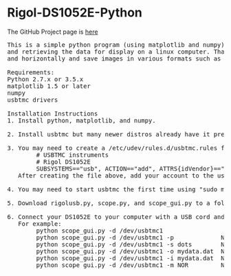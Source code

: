# Rigol-DS1052E-Python

The GitHub Project page is [here](http://vinniem-3.github.io/Rigol-DS1052E-Interface/)

<pre>
This is a simple python program (using matplotlib and numpy) for connecting to a Rigol DS1052E digital oscilloscope
and retrieving the data for display on a linux computer. Thanks to matplotlib, you can scale the data vertically
and horizontally and save images in various formats such as jpeg and png.

Requirements:
Python 2.7.x or 3.5.x
matplotlib 1.5 or later
numpy
usbtmc drivers

Installation Instructions
1. Install python, matplotlib, and numpy.

2. Install usbtmc but many newer distros already have it pre-installed.

3. You may need to create a /etc/udev/rules.d/usbtmc.rules file containing the following:
        # USBTMC instruments
        # Rigol DS1052E
        SUBSYSTEMS=="usb", ACTION=="add", ATTRS{idVendor}=="1ab1", ATTRS{idProduct}=="0588", GROUP="usbtmc", MODE="0660"
   After creating the file above, add your account to the usbtmc group, and logout and back in.

4. You may need to start usbtmc the first time using "sudo modprobe usbtmc"

5. Download rigolusb.py, scope.py, and scope_gui.py to a folder.

6. Connect your DS1052E to your computer with a USB cord and run scope_gui.py and pass in the device path.
   For example:
        python scope_gui.py -d /dev/usbtmc1
        python scope_gui.py -d /dev/usbtmc1 -p             Note: -p displays a printfriendly black and white graph
        python scope_gui.py -d /dev/usbtmc1 -s dots        Note: plots dots instead of lines
        python scope_gui.py -d /dev/usbtmc1 -o mydata.dat  Note: Saves scope data to a file
        python scope_gui.py -d /dev/usbtmc1 -i mydata.dat  Note: Opens scope data from a file
        python scope_gui.py -d /dev/usbtmc1 -m NOR         Note: Only retrieves 600 data points instead of entire scope memory.
</pre>
